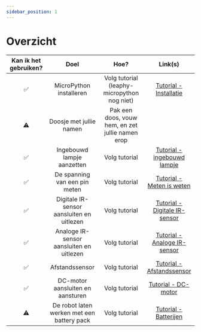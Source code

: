 ```yaml
---
sidebar_position: 1
---
```


# Overzicht

|  Kan ik het gebruiken?   |                    Doel                    |                       Hoe?                       |                                     Link(s)                                      |  
|:------------------------:|:------------------------------------------:|:------------------------------------------------:|:--------------------------------------------------------------------------------:|
|            ✅             |          MicroPython installeren           |   Volg tutorial (leaphy-micropython nog niet)    |        [Tutorial - Installatie](../../../category/tutorial---installatie)        |  
|            ⚠️            |          Doosje met jullie namen           | Pak een doos, vouw hem, en zet jullie namen erop |                                                                                  |
|            ✅             |         Ingebouwd lampje aanzetten         |                  Volg tutorial                   |   [Tutorial - ingebouwd lampje](../../../category/tutorial---ingebouwd-lampje)   |   
|            ✅             |       De spanning van een pin meten        |                  Volg tutorial                   |     [Tutorial - Meten is weten](../../../category/tutorial---meten-is-weten)     |
|            ✅             | Digitale IR-sensor aansluiten en uitlezen  |                  Volg tutorial                   | [Tutorial - Digitale IR-sensor](../../../category/tutorial---digitale-ir-sensor) |
|            ✅             |  Analoge IR-sensor aansluiten en uitlezen  |                  Volg tutorial                   |  [Tutorial - Analoge IR-sensor](../../../category/tutorial---analoge-ir-sensor)  |
|            ✅             |               Afstandssensor               |                  Volg tutorial                   |     [Tutorial - Afstandssensor](../../../category/tutorial---afstandssensor)     |
|            ✅             |      DC-motor aansluiten en aansturen      |                  Volg tutorial                   |           [Tutorial - DC-motor](../../../category/tutorial---dcmotor)            |
|            ⚠️            | De robot laten werken met een battery pack |                  Volg tutorial                   |         [Tutorial - Batterijen](../../../category/tutorial---batterijen)         |